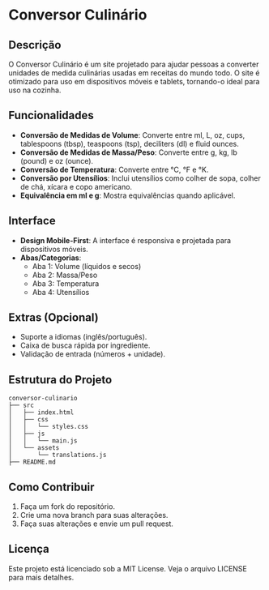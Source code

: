 # Conversor Culinário

## Descrição
O Conversor Culinário é um site projetado para ajudar pessoas a converter unidades de medida culinárias usadas em receitas do mundo todo. O site é otimizado para uso em dispositivos móveis e tablets, tornando-o ideal para uso na cozinha.

## Funcionalidades
- **Conversão de Medidas de Volume**: Converte entre ml, L, oz, cups, tablespoons (tbsp), teaspoons (tsp), deciliters (dl) e fluid ounces.
- **Conversão de Medidas de Massa/Peso**: Converte entre g, kg, lb (pound) e oz (ounce).
- **Conversão de Temperatura**: Converte entre °C, °F e °K.
- **Conversão por Utensílios**: Inclui utensílios como colher de sopa, colher de chá, xícara e copo americano.
- **Equivalência em ml e g**: Mostra equivalências quando aplicável.

## Interface
- **Design Mobile-First**: A interface é responsiva e projetada para dispositivos móveis.
- **Abas/Categorias**:
  - Aba 1: Volume (líquidos e secos)
  - Aba 2: Massa/Peso
  - Aba 3: Temperatura
  - Aba 4: Utensílios

## Extras (Opcional)
- Suporte a idiomas (inglês/português).
- Caixa de busca rápida por ingrediente.
- Validação de entrada (números + unidade).

## Estrutura do Projeto
```
conversor-culinario
├── src
│   ├── index.html
│   ├── css
│   │   └── styles.css
│   ├── js
│   │   └── main.js
│   └── assets
│       └── translations.js
├── README.md
```

## Como Contribuir
1. Faça um fork do repositório.
2. Crie uma nova branch para suas alterações.
3. Faça suas alterações e envie um pull request.

## Licença
Este projeto está licenciado sob a MIT License. Veja o arquivo LICENSE para mais detalhes.